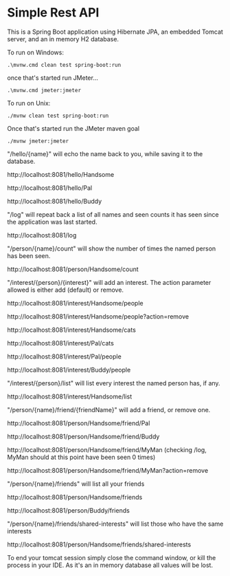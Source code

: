 # Simple Rest API

This is a Spring Boot application using Hibernate JPA, an embedded Tomcat server, and an in memory H2 database.

To run on Windows:

    .\mvnw.cmd clean test spring-boot:run

   once that's started run JMeter...

    .\mvnw.cmd jmeter:jmeter
To run on Unix:

    ./mvnw clean test spring-boot:run

   Once that's started run the JMeter maven goal

    ./mvnw jmeter:jmeter


"/hello/{name}" will echo the name back to you, while saving it to the database.

http://localhost:8081/hello/Handsome

http://localhost:8081/hello/Pal

http://localhost:8081/hello/Buddy

"/log" will repeat back a list of all names and seen counts it has seen since the application was last started.

http://localhost:8081/log

"/person/{name}/count" will show the number of times the named person has been seen.

http://localhost:8081/person/Handsome/count

"/interest/{person}/{interest}" will add an interest. The action parameter allowed is either add (default) or remove.

http://localhost:8081/interest/Handsome/people

http://localhost:8081/interest/Handsome/people?action=remove

http://localhost:8081/interest/Handsome/cats

http://localhost:8081/interest/Pal/cats

http://localhost:8081/interest/Pal/people

http://localhost:8081/interest/Buddy/people

"/interest/{person}/list" will list every interest the named person has, if any.

http://localhost:8081/interest/Handsome/list

"/person/{name}/friend/{friendName}" will add a friend, or remove one.

http://localhost:8081/person/Handsome/friend/Pal

http://localhost:8081/person/Handsome/friend/Buddy

http://localhost:8081/person/Handsome/friend/MyMan (checking /log, MyMan should at this point have been seen 0 times)

http://localhost:8081/person/Handsome/friend/MyMan?action=remove

"/person/{name}/friends" will list all your friends

http://localhost:8081/person/Handsome/friends

http://localhost:8081/person/Buddy/friends

"/person/{name}/friends/shared-interests" will list those who have the same interests

http://localhost:8081/person/Handsome/friends/shared-interests

To end your tomcat session simply close the command window, or kill the process in your IDE. As it's an in memory database all values will be lost.